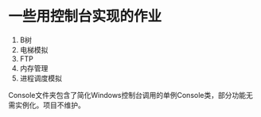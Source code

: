 # 一些用控制台实现的作业

1. B树
2. 电梯模拟
3. FTP
4. 内存管理
5. 进程调度模拟

Console文件夹包含了简化Windows控制台调用的单例Console类，部分功能无需实例化。项目不维护。